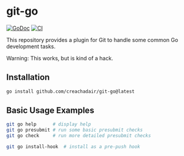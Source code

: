 # git-go

[![GoDoc](https://img.shields.io/static/v1?label=godoc&message=reference&color=blue)](https://pkg.go.dev/github.com/creachadair/git-go)
[![CI](https://github.com/creachadair/git-go/actions/workflows/go-presubmit.yml/badge.svg?event=push&branch=main)](https://github.com/creachadair/git-go/actions/workflows/go-presubmit.yml)

This repository provides a plugin for Git to handle some common Go development tasks.

Warning: This works, but is kind of a hack.

## Installation

```bash
go install github.com/creachadair/git-go@latest
```

## Basic Usage Examples

```bash
git go help      # display help
git go presubmit # run some basic presubmit checks
git go check     # run more detailed presubmit checks

git go install-hook  # install as a pre-push hook
```

